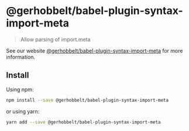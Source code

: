 # @gerhobbelt/babel-plugin-syntax-import-meta

> Allow parsing of import.meta

See our website [@gerhobbelt/babel-plugin-syntax-import-meta](https://new.babeljs.io/docs/en/next/babel-plugin-syntax-import-meta.html) for more information.

## Install

Using npm:

```sh
npm install --save @gerhobbelt/babel-plugin-syntax-import-meta
```

or using yarn:

```sh
yarn add --save @gerhobbelt/babel-plugin-syntax-import-meta
```
